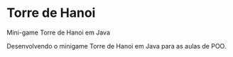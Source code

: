 # Torre de Hanoi

Mini-game Torre de Hanoi em Java

Desenvolvendo o minigame Torre de Hanoi em Java para as aulas de POO.
